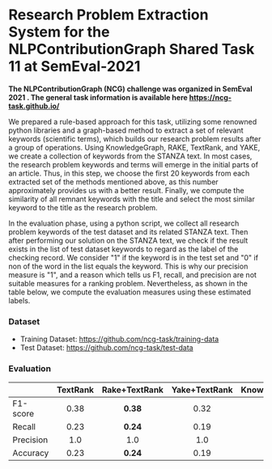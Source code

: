 # Research Problem Extraction System for the NLPContributionGraph Shared Task 11 at SemEval-2021

**The NLPContributionGraph (NCG) challenge was organized in SemEval 2021 . The general task information is available here https://ncg-task.github.io/**

We prepared a rule-based approach for this task, utilizing some renowned python libraries and a graph-based method to extract a set of relevant keywords (scientific terms), which builds our research problem results after a group of operations. Using KnowledgeGraph, RAKE, TextRank, and YAKE, we create a collection of keywords from the STANZA text. In most cases, the research problem keywords and terms will emerge in the initial parts of an article. Thus, in this step, we choose the first 20 keywords from each extracted set of the methods mentioned above, as this number approximately provides us with a better result. Finally, we compute the similarity of all remnant keywords with the title and select the most similar keyword to the title as the research problem.

In the evaluation phase, using a python script, we collect all research problem keywords of the test dataset and its related STANZA text. Then after performing our solution on the STANZA text, we check if the result exists in the list of test dataset keywords to regard as the label of the checking record. We consider "1" if the keyword is in the test set and "0" if non of the word in the list equals the keyword. This is why our precision measure is "1", and a reason which tells us F1, recall, and precision are not suitable measures for a ranking problem. Nevertheless, as shown in the table below, we compute the evaluation measures using these estimated labels.

### Dataset
- Training Dataset: https://github.com/ncg-task/training-data
- Test Dataset: https://github.com/ncg-task/test-data

### Evaluation

|           |TextRank|Rake+TextRank|Yake+TextRank|KnowledgeGraph+Rake+TextRank|KnowledgeGraph+Yake+Rake+TextRank|
|:----------|:------:|:-----------:|:-----------:|:--------------------------:|:-------------------------------:|
|F1-score   | 0.38   | **0.38**    |     0.32    |             0.26           |              0.23               |
|Recall     | 0.23   | **0.24**    |     0.19    |             0.15           |              0.13               |
|Precision  | 1.0    | 1.0         |      1.0    |              1.0           |               1.0               |
|Accuracy   | 0.23   | **0.24**    |     0.19    |             0.15           |              0.13               |
